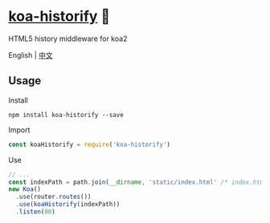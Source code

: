 # [koa-historify](https://github.com/CHOYSEN/koa-historify) 💫
HTML5 history middleware for koa2 

English | [中文](https://github.com/CHOYSEN/koa-historify/blob/master/README-zh_CN.md)

## Usage
Install
```
npm install koa-historify --save
```

Import
```js
const koaHistorify = require('koa-historify')
```

Use
```js
// ...
const indexPath = path.join(__dirname, 'static/index.html' /* index.html filepath */)
new Koa()
  .use(router.routes())
  .use(koaHistorify(indexPath))
  .listen(80)
```